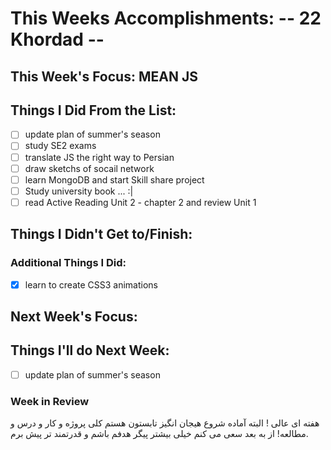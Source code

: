 # This Weeks Accomplishments: -- 22 Khordad --

## This Week's Focus: MEAN JS

## Things I Did From the List:
- [ ] update plan of summer's season
- [ ] study SE2 exams
- [ ] translate JS the right way to Persian
- [ ] draw sketchs of socail network
- [ ] learn MongoDB and start Skill share project
- [ ] Study university book ... :|
- [ ] read Active Reading Unit 2 - chapter 2 and review Unit 1
## Things I Didn't Get to/Finish:

### Additional Things I Did:
- [x] learn to create CSS3 animations
## Next Week's Focus:

## Things I'll do Next Week:

- [ ] update plan of summer's season

### Week in Review
هفته ای عالی ! البته آماده شروع هیجان انگیز تابستون هستم کلی پروژه و کار و درس و مطالعه! از به بعد سعی می کنم خیلی بیشتر پیگر هدفم باشم و قدرتمند تر پیش برم.
